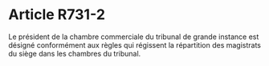 # Article R731-2

Le président de la chambre commerciale du tribunal de grande instance est désigné conformément aux règles qui régissent la répartition des magistrats du siège dans les chambres du tribunal.

